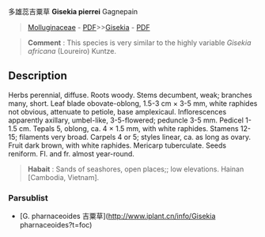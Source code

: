多雄蕊吉粟草 **Gisekia pierrei** Gagnepain

> [Molluginaceae](http://www.iplant.cn/info/Molluginaceae?t=foc) - [PDF](http://www.iplant.cn/foc/pdf/Molluginaceae.pdf)>>[Gisekia](http://www.iplant.cn/info/Gisekia?t=foc) - [PDF](http://www.iplant.cn/foc/pdf/Gisekia.pdf)

> **Comment** : 
> This species is very similar to the highly variable *Gisekia* *africana* (Loureiro) Kuntze.

## Description

Herbs perennial, diffuse. Roots woody. Stems decumbent, weak; branches many, short. Leaf blade obovate-oblong, 1.5-3 cm × 3-5 mm, white raphides not obvious, attenuate to petiole, base amplexicaul. Inflorescences apparently axillary, umbel-like, 3-5-flowered; peduncle 3-5 mm. Pedicel 1-1.5 cm. Tepals 5, oblong, ca. 4 × 1.5 mm, with white raphides. Stamens 12-15; filaments very broad. Carpels 4 or 5; styles linear, ca. as long as ovary. Fruit dark brown, with white raphides. Mericarp tuberculate. Seeds reniform. Fl. and fr. almost year-round.

> **Habait** : 
> Sands of seashores, open places;; low elevations. Hainan [Cambodia, Vietnam].

### Parsublist

* [G.  pharnaceoides  吉粟草](http://www.iplant.cn/info/Gisekia pharnaceoides?t=foc)
